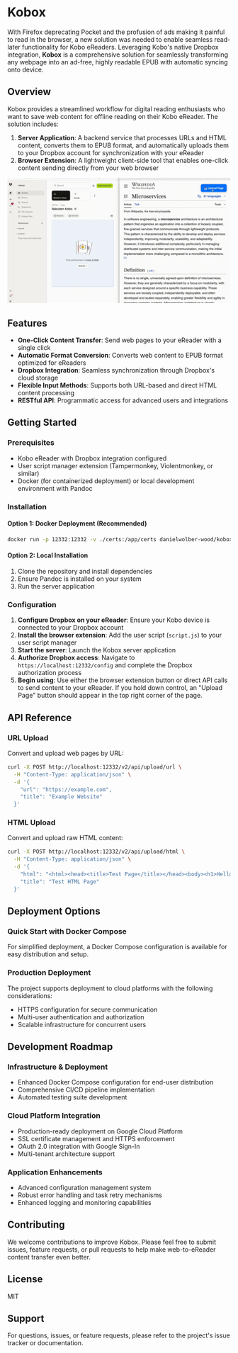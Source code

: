 
# Kobox

With Firefox deprecating Pocket and the profusion of ads making it painful to read in the browser, a new solution was needed to enable seamless read-later functionality for Kobo eReaders. Leveraging Kobo's native Dropbox integration, __Kobox__ is a comprehensive solution for seamlessly transforming any webpage into an ad-free, highly readable EPUB with automatic syncing onto device.

## Overview

Kobox provides a streamlined workflow for digital reading enthusiasts who want to save web content for offline reading on their Kobo eReader. The solution includes:

1. **Server Application**: A backend service that processes URLs and HTML content, converts them to EPUB format, and automatically uploads them to your Dropbox account for synchronization with your eReader
2. **Browser Extension**: A lightweight client-side tool that enables one-click content sending directly from your web browser

![example video](example.gif)

## Features

- **One-Click Content Transfer**: Send web pages to your eReader with a single click
- **Automatic Format Conversion**: Converts web content to EPUB format optimized for eReaders
- **Dropbox Integration**: Seamless synchronization through Dropbox's cloud storage
- **Flexible Input Methods**: Supports both URL-based and direct HTML content processing
- **RESTful API**: Programmatic access for advanced users and integrations

## Getting Started

### Prerequisites

- Kobo eReader with Dropbox integration configured
- User script manager extension (Tampermonkey, Violentmonkey, or similar)
- Docker (for containerized deployment) or local development environment with Pandoc

### Installation

#### Option 1: Docker Deployment (Recommended)

```bash
docker run -p 12332:12332 -v ./certs:/app/certs danielwolber-wood/kobox-mono
```

#### Option 2: Local Installation

1. Clone the repository and install dependencies
2. Ensure Pandoc is installed on your system
3. Run the server application

### Configuration

1. **Configure Dropbox on your eReader**: Ensure your Kobo device is connected to your Dropbox account
2. **Install the browser extension**: Add the user script (`script.js`) to your user script manager
3. **Start the server**: Launch the Kobox server application
4. **Authorize Dropbox access**: Navigate to `https://localhost:12332/config` and complete the Dropbox authorization process
5. **Begin using**: Use either the browser extension button or direct API calls to send content to your eReader. If you hold down control, an "Upload Page" button should appear in the top right corner of the page.

## API Reference

### URL Upload

Convert and upload web pages by URL:

```bash
curl -X POST http://localhost:12332/v2/api/upload/url \
  -H "Content-Type: application/json" \
  -d '{
    "url": "https://example.com",
    "title": "Example Website"
  }'
```

### HTML Upload

Convert and upload raw HTML content:

```bash
curl -X POST http://localhost:12332/v2/api/upload/html \
  -H "Content-Type: application/json" \
  -d '{
    "html": "<html><head><title>Test Page</title></head><body><h1>Hello World</h1><p>This is a test page.</p></body></html>",
    "title": "Test HTML Page"
  }'
```

## Deployment Options

### Quick Start with Docker Compose

For simplified deployment, a Docker Compose configuration is available for easy distribution and setup.

### Production Deployment

The project supports deployment to cloud platforms with the following considerations:
- HTTPS configuration for secure communication
- Multi-user authentication and authorization
- Scalable infrastructure for concurrent users

## Development Roadmap

### Infrastructure & Deployment
- Enhanced Docker Compose configuration for end-user distribution
- Comprehensive CI/CD pipeline implementation
- Automated testing suite development

### Cloud Platform Integration
- Production-ready deployment on Google Cloud Platform
- SSL certificate management and HTTPS enforcement
- OAuth 2.0 integration with Google Sign-In
- Multi-tenant architecture support

### Application Enhancements
- Advanced configuration management system
- Robust error handling and task retry mechanisms
- Enhanced logging and monitoring capabilities

## Contributing

We welcome contributions to improve Kobox. Please feel free to submit issues, feature requests, or pull requests to help make web-to-eReader content transfer even better.

## License

MIT

## Support

For questions, issues, or feature requests, please refer to the project's issue tracker or documentation.
